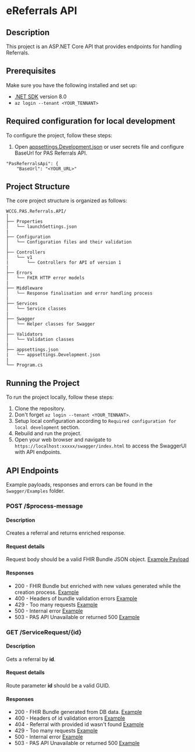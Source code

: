 # eReferrals API

## Description
This project is an ASP.NET Core API that provides endpoints for handling Referrals.

## Prerequisites
Make sure you have the following installed and set up:
- [.NET SDK](https://dotnet.microsoft.com/download) version 8.0
- `az login --tenant <YOUR_TENNANT>`

## Required configuration for local development
To configure the project, follow these steps:
1. Open [appsettings.Development.json](appsettings.Development.json) or user secrets file and configure BaseUrl for PAS Referrals API.
```
"PasReferralsApi": {
    "BaseUrl": "<YOUR_URL>"
```

## Project Structure
The core project structure is organized as follows:
```
WCCG.PAS.Referrals.API/
│
├── Properties
│   └── launchSettings.json
|
├── Configuration
│   └── Configuration files and their validation
│
├── Controllers
│   └── v1
|       └── Controllers for API of version 1
|
├── Errors
│   └── FHIR HTTP error models
|
├── Middleware
│   └── Response finalisation and error handling process
|
├── Services
│   └── Service classes
|
├── Swagger
│   └── Helper classes for Swagger
│
├── Validators
│   └── Validation classes
|
├── appsettings.json
|   └── appsettings.Development.json
|
└── Program.cs
```

## Running the Project
To run the project locally, follow these steps:
1. Clone the repository.
2. Don't forget `az login --tenant <YOUR_TENNANT>`.
3. Setup local configuration according to `Required configuration for local development` section.
4. Rebuild and run the project.
5. Open your web browser and navigate to `https://localhost:xxxxx/swagger/index.html` to access the SwaggerUI with API endpoints.

## API Endpoints
Example payloads, responses and errors can be found in the `Swagger/Examples` folder. 

### POST /$process-message

#### Description
Creates a referral and returns enriched response.

#### Request details
Request body should be a valid FHIR Bundle JSON object. [Example Payload](./src/WCCG.eReferralsService.API/Swagger/Examples/process-message-payload&response.json)

#### Responses
  - 200 - FHIR Bundle but enriched with new values generated while the creation process. [Example](./src/WCCG.eReferralsService.API/Swagger/Examples/process-message-payload&response.json)
  - 400 - Headers of bundle validation errors [Example](./src/WCCG.eReferralsService.API/Swagger/Examples/process-message-bad-request.json)
  - 429 - Too many requests [Example](./src/WCCG.eReferralsService.API/Swagger/Examples/common-too-many-requests.json)
  - 500 - Internal error [Example](./src/WCCG.eReferralsService.API/Swagger/Examples/common-internal-server-error.json)
  - 503 - PAS API Unavailable or returned 500 [Example](./src/WCCG.eReferralsService.API/Swagger/Examples/common-external-server-error.json)

### GET /ServiceRequest/&#123;id&#125;

#### Description
Gets a referral by **id**.

#### Request details
Route parameter **id** should be a valid GUID.

#### Responses
  - 200 - FHIR Bundle generated from DB data. [Example](./src/WCCG.eReferralsService.API/Swagger/Examples/get-referral-ok-response.json)
  - 400 - Headers of id validation errors [Example](./src/WCCG.eReferralsService.API/Swagger/Examples/get-referral-bad-request.json)
  - 404 - Referral with provided id wasn't found [Example](./src/WCCG.eReferralsService.API/Swagger/Examples/get-referral-not-found.json)
  - 429 - Too many requests [Example](./src/WCCG.eReferralsService.API/Swagger/Examples/common-too-many-requests.json)
  - 500 - Internal error [Example](./src/WCCG.eReferralsService.API/Swagger/Examples/common-internal-server-error.json)
  - 503 - PAS API Unavailable or returned 500 [Example](./src/WCCG.eReferralsService.API/Swagger/Examples/common-external-server-error.json)


